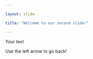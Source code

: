 ```yaml
---

layout: slide

title: "Welcome to our second slide!"

---
```


Your  text

Use the left arrow to go back!
